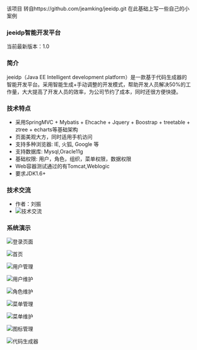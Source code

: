 该项目  转自https://github.com/jeamking/jeeidp.git
在此基础上写一些自己的小案例


### jeeidp智能开发平台
当前最新版本：1.0
 
### 简介
jeeidp（Java EE Intelligent development platform）是一款基于代码生成器的智能开发平台。采用智能生成+手动调整的开发模式，帮助开发人员解决50%的工作量，大大提高了开发人员的效率，为公司节约了成本，同时还很方便快捷。

### 技术特点
- 采用SpringMVC + Mybatis + Ehcache + Jquery + Boostrap + treetable + ztree + echarts等基础架构
- 页面美观大方，同时适用手机访问
- 支持多种浏览器: IE, 火狐, Google 等
- 支持数据库: Mysql,Oracle11g
- 基础权限: 用户，角色，组织，菜单权限，数据权限
- Web容器测试通过的有Tomcat,Weblogic
- 要求JDK1.6+

### 技术交流
- 作者：刘振
- ![技术交流](http://git.oschina.net/uploads/images/2016/0807/215642_62541a6e_665291.png "jeeidp")

### 系统演示
![登录页面](http://git.oschina.net/uploads/images/2016/0807/211213_855cd0b0_665291.png "jeeidp")

![首页](http://git.oschina.net/uploads/images/2016/0807/163906_dc9bca40_665291.png "jeeidp")

![用户管理](http://git.oschina.net/uploads/images/2016/0807/211440_5d78e694_665291.png "jeeidp")

![用户维护](http://git.oschina.net/uploads/images/2016/0807/211524_d8ba88a6_665291.png "jeeidp")

![角色维护](http://git.oschina.net/uploads/images/2016/0807/211607_6b1bb262_665291.png "jeeidp")

![菜单管理](http://git.oschina.net/uploads/images/2016/0807/211639_af77d853_665291.png "jeeidp")

![菜单维护](http://git.oschina.net/uploads/images/2016/0807/211813_dd1cd070_665291.png "jeeidp")

![图标管理](http://git.oschina.net/uploads/images/2016/0807/211848_7a2b4fa8_665291.png "jeeidp")

![代码生成器](http://git.oschina.net/uploads/images/2016/0807/211932_cea7c4b3_665291.png "jeeidp")
